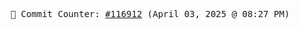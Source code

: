 <p align="center">
    <samp>
        📮 Commit Counter: <a href="https://github.com/Javascript-void0/Javascript-void0/commits/main">#116912</a> (April 03, 2025 @ 08:27 PM)
    </samp>
</p>